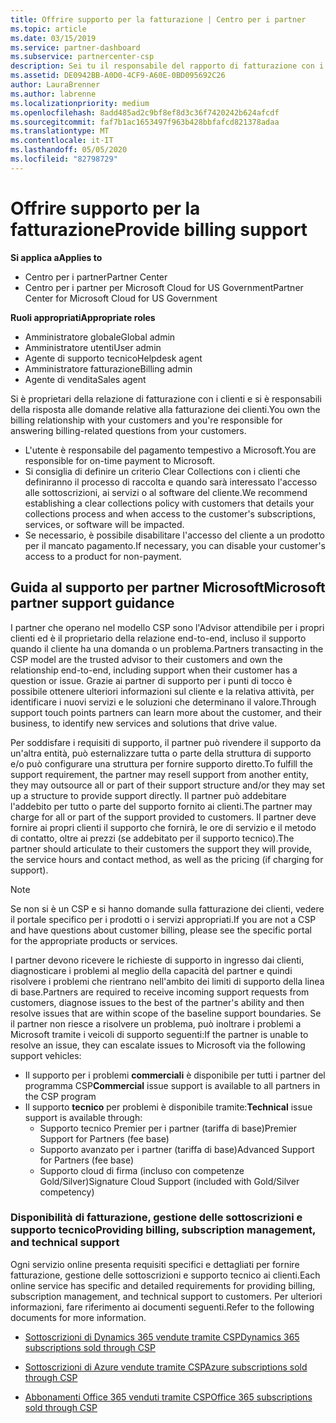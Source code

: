 ```yaml
---
title: Offrire supporto per la fatturazione | Centro per i partner
ms.topic: article
ms.date: 03/15/2019
ms.service: partner-dashboard
ms.subservice: partnercenter-csp
description: Sei tu il responsabile del rapporto di fatturazione con i tuoi clienti e devi rispondere a tutte le domande relative alla fatturazione che i clienti ti invieranno.
ms.assetid: DE0942BB-A0D0-4CF9-A60E-0BD095692C26
author: LauraBrenner
ms.author: labrenne
ms.localizationpriority: medium
ms.openlocfilehash: 8add485ad2c9bf8ef8d3c36f7420242b624afcdf
ms.sourcegitcommit: faf7b1ac1653497f963b428bbfafcd821378adaa
ms.translationtype: MT
ms.contentlocale: it-IT
ms.lasthandoff: 05/05/2020
ms.locfileid: "82798729"
---
```

# <a name="provide-billing-support"></a><span data-ttu-id="5fc24-103">Offrire supporto per la fatturazione</span><span class="sxs-lookup"><span data-stu-id="5fc24-103">Provide billing support</span></span>

<span data-ttu-id="5fc24-104">**Si applica a**</span><span class="sxs-lookup"><span data-stu-id="5fc24-104">**Applies to**</span></span>

-  <span data-ttu-id="5fc24-105">Centro per i partner</span><span class="sxs-lookup"><span data-stu-id="5fc24-105">Partner Center</span></span>
-  <span data-ttu-id="5fc24-106">Centro per i partner per Microsoft Cloud for US Government</span><span class="sxs-lookup"><span data-stu-id="5fc24-106">Partner Center for Microsoft Cloud for US Government</span></span>

<span data-ttu-id="5fc24-107">**Ruoli appropriati**</span><span class="sxs-lookup"><span data-stu-id="5fc24-107">**Appropriate roles**</span></span>
-   <span data-ttu-id="5fc24-108">Amministratore globale</span><span class="sxs-lookup"><span data-stu-id="5fc24-108">Global admin</span></span>
-   <span data-ttu-id="5fc24-109">Amministratore utenti</span><span class="sxs-lookup"><span data-stu-id="5fc24-109">User admin</span></span>
-   <span data-ttu-id="5fc24-110">Agente di supporto tecnico</span><span class="sxs-lookup"><span data-stu-id="5fc24-110">Helpdesk agent</span></span>
-   <span data-ttu-id="5fc24-111">Amministratore fatturazione</span><span class="sxs-lookup"><span data-stu-id="5fc24-111">Billing admin</span></span>
-   <span data-ttu-id="5fc24-112">Agente di vendita</span><span class="sxs-lookup"><span data-stu-id="5fc24-112">Sales agent</span></span>

<span data-ttu-id="5fc24-113">Si è proprietari della relazione di fatturazione con i clienti e si è responsabili della risposta alle domande relative alla fatturazione dei clienti.</span><span class="sxs-lookup"><span data-stu-id="5fc24-113">You own the billing relationship with your customers and you're responsible for answering billing-related questions from your customers.</span></span>

-   <span data-ttu-id="5fc24-114">L'utente è responsabile del pagamento tempestivo a Microsoft.</span><span class="sxs-lookup"><span data-stu-id="5fc24-114">You are responsible for on-time payment to Microsoft.</span></span>
-   <span data-ttu-id="5fc24-115">Si consiglia di definire un criterio Clear Collections con i clienti che definiranno il processo di raccolta e quando sarà interessato l'accesso alle sottoscrizioni, ai servizi o al software del cliente.</span><span class="sxs-lookup"><span data-stu-id="5fc24-115">We recommend establishing a clear collections policy with customers that details your collections process and when access to the customer's subscriptions, services, or software will be impacted.</span></span>
-   <span data-ttu-id="5fc24-116">Se necessario, è possibile disabilitare l'accesso del cliente a un prodotto per il mancato pagamento.</span><span class="sxs-lookup"><span data-stu-id="5fc24-116">If necessary, you can disable your customer's access to a product for non-payment.</span></span>

## <a name="microsoft-partner-support-guidance"></a><span data-ttu-id="5fc24-117">Guida al supporto per partner Microsoft</span><span class="sxs-lookup"><span data-stu-id="5fc24-117">Microsoft partner support guidance</span></span>

<span data-ttu-id="5fc24-118">I partner che operano nel modello CSP sono l'Advisor attendibile per i propri clienti ed è il proprietario della relazione end-to-end, incluso il supporto quando il cliente ha una domanda o un problema.</span><span class="sxs-lookup"><span data-stu-id="5fc24-118">Partners transacting in the CSP model are the trusted advisor to their customers and own the relationship end-to-end, including support when their customer has a question or issue.</span></span> <span data-ttu-id="5fc24-119">Grazie ai partner di supporto per i punti di tocco è possibile ottenere ulteriori informazioni sul cliente e la relativa attività, per identificare i nuovi servizi e le soluzioni che determinano il valore.</span><span class="sxs-lookup"><span data-stu-id="5fc24-119">Through support touch points partners can learn more about the customer, and their business, to identify new services and solutions that drive value.</span></span>

<span data-ttu-id="5fc24-120">Per soddisfare i requisiti di supporto, il partner può rivendere il supporto da un'altra entità, può esternalizzare tutta o parte della struttura di supporto e/o può configurare una struttura per fornire supporto diretto.</span><span class="sxs-lookup"><span data-stu-id="5fc24-120">To fulfill the support requirement, the partner may resell support from another entity, they may outsource all or part of their support structure and/or they may set up a structure to provide support directly.</span></span>  <span data-ttu-id="5fc24-121">Il partner può addebitare l'addebito per tutto o parte del supporto fornito ai clienti.</span><span class="sxs-lookup"><span data-stu-id="5fc24-121">The partner may charge for all or part of the support provided to customers.</span></span> <span data-ttu-id="5fc24-122">Il partner deve fornire ai propri clienti il supporto che fornirà, le ore di servizio e il metodo di contatto, oltre ai prezzi (se addebitato per il supporto tecnico).</span><span class="sxs-lookup"><span data-stu-id="5fc24-122">The partner should articulate to their customers the support they will provide, the service hours and contact method, as well as the pricing (if charging for support).</span></span> 

>[!Note]
><span data-ttu-id="5fc24-123">Se non si è un CSP e si hanno domande sulla fatturazione dei clienti, vedere il portale specifico per i prodotti o i servizi appropriati.</span><span class="sxs-lookup"><span data-stu-id="5fc24-123">If you are not a CSP and have questions about customer billing, please see the specific portal for the appropriate products or services.</span></span>

<span data-ttu-id="5fc24-124">I partner devono ricevere le richieste di supporto in ingresso dai clienti, diagnosticare i problemi al meglio della capacità del partner e quindi risolvere i problemi che rientrano nell'ambito dei limiti di supporto della linea di base.</span><span class="sxs-lookup"><span data-stu-id="5fc24-124">Partners are required to receive incoming support requests from customers, diagnose issues to the best of the partner's ability and then resolve issues that are within scope of the baseline support boundaries.</span></span> <span data-ttu-id="5fc24-125">Se il partner non riesce a risolvere un problema, può inoltrare i problemi a Microsoft tramite i veicoli di supporto seguenti:</span><span class="sxs-lookup"><span data-stu-id="5fc24-125">If the partner is unable to resolve an issue, they can escalate issues to Microsoft via the following support vehicles:</span></span>

- <span data-ttu-id="5fc24-126">Il supporto per i problemi **commerciali** è disponibile per tutti i partner del programma CSP</span><span class="sxs-lookup"><span data-stu-id="5fc24-126">**Commercial** issue support is available to all partners in the CSP program</span></span>
-   <span data-ttu-id="5fc24-127">Il supporto **tecnico** per problemi è disponibile tramite:</span><span class="sxs-lookup"><span data-stu-id="5fc24-127">**Technical** issue support is available through:</span></span>
    -   <span data-ttu-id="5fc24-128">Supporto tecnico Premier per i partner (tariffa di base)</span><span class="sxs-lookup"><span data-stu-id="5fc24-128">Premier Support for Partners (fee base)</span></span>
    -   <span data-ttu-id="5fc24-129">Supporto avanzato per i partner (tariffa di base)</span><span class="sxs-lookup"><span data-stu-id="5fc24-129">Advanced Support for Partners (fee base)</span></span>
    -   <span data-ttu-id="5fc24-130">Supporto cloud di firma (incluso con competenze Gold/Silver)</span><span class="sxs-lookup"><span data-stu-id="5fc24-130">Signature Cloud Support (included with Gold/Silver competency)</span></span>

### <a name="providing-billing-subscription-management-and-technical-support"></a><span data-ttu-id="5fc24-131">Disponibilità di fatturazione, gestione delle sottoscrizioni e supporto tecnico</span><span class="sxs-lookup"><span data-stu-id="5fc24-131">Providing billing, subscription management, and technical support</span></span> 

<span data-ttu-id="5fc24-132">Ogni servizio online presenta requisiti specifici e dettagliati per fornire fatturazione, gestione delle sottoscrizioni e supporto tecnico ai clienti.</span><span class="sxs-lookup"><span data-stu-id="5fc24-132">Each online service has specific and detailed requirements for providing billing, subscription management, and technical support to customers.</span></span> <span data-ttu-id="5fc24-133">Per ulteriori informazioni, fare riferimento ai documenti seguenti.</span><span class="sxs-lookup"><span data-stu-id="5fc24-133">Refer to the following documents for more information.</span></span>

-   [<span data-ttu-id="5fc24-134">Sottoscrizioni di Dynamics 365 vendute tramite CSP</span><span class="sxs-lookup"><span data-stu-id="5fc24-134">Dynamics 365 subscriptions sold through CSP</span></span>](https://www.microsoftpartnercommunity.com/t5/CSP/Microsoft-Partner-Support-Guidance/m-p/5262#M30)

-   [<span data-ttu-id="5fc24-135">Sottoscrizioni di Azure vendute tramite CSP</span><span class="sxs-lookup"><span data-stu-id="5fc24-135">Azure subscriptions sold through CSP</span></span>](https://www.microsoftpartnercommunity.com/t5/CSP/Microsoft-Partner-Support-Guidance/m-p/5263#M31)

-   [<span data-ttu-id="5fc24-136">Abbonamenti Office 365 venduti tramite CSP</span><span class="sxs-lookup"><span data-stu-id="5fc24-136">Office 365 subscriptions sold through CSP</span></span>](https://www.microsoftpartnercommunity.com/t5/CSP/Microsoft-Partner-Support-Guidance/m-p/5264#M32)
 


